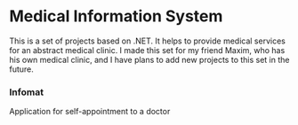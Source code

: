 # Medical Information System
This is a set of projects based on .NET. It helps to provide medical services for an abstract medical clinic.
I made this set for my friend Maxim, who has his own medical clinic, and I have plans to add new projects to this set in the future.

### Infomat
Application for self-appointment to a doctor
